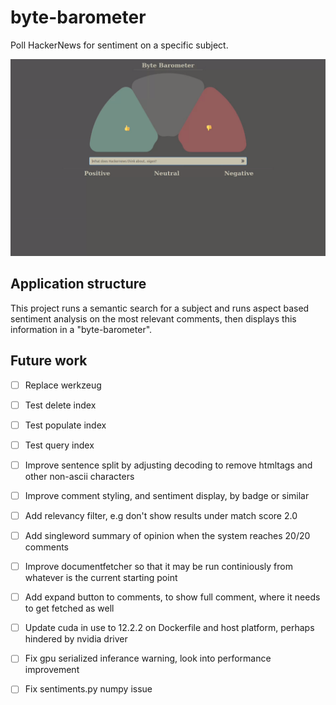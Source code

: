 # byte-barometer

Poll HackerNews for sentiment on a specific subject.

![Current frontend of the byte barometer](/bytebarometer.gif?raw=true "From an arbitrary subject chosen by the user a general poll is created using natural language processing.")

## Application structure

This project runs a semantic search for a subject and runs aspect based sentiment analysis on the most relevant comments, then displays this information in a "byte-barometer".

## Future work

- [ ] Replace werkzeug
- [ ] Test delete index
- [ ] Test populate index
- [ ] Test query index

- [ ] Improve sentence split by adjusting decoding to remove htmltags and other non-ascii characters
- [ ] Improve comment styling, and sentiment display, by badge or similar
- [ ] Add relevancy filter, e.g don't show results under match score 2.0
- [ ] Add singleword summary of opinion when the system reaches 20/20 comments

- [ ] Improve documentfetcher so that it may be run continiously from whatever is the current starting point
- [ ] Add expand button to comments, to show full comment, where it needs to get fetched as well
- [ ] Update cuda in use to 12.2.2 on Dockerfile and host platform, perhaps hindered by nvidia driver
- [ ] Fix gpu serialized inferance warning, look into performance improvement
- [ ] Fix sentiments.py numpy issue
